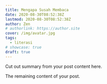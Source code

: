 ```yaml
---
title: Mengapa Susah Membaca
date: 2020-08-30T08:52:38Z
lastmod: 2020-08-30T08:52:38Z
author: Zen
# authorlink: https://author.site
cover: /img/avatar.jpg
tags:
  - literasi
# showcase: true
draft: true
---
```


Cut out summary from your post content here.

<!--more-->

The remaining content of your post.

